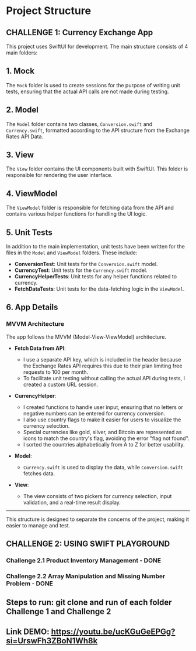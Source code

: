 # Project Structure

## CHALLENGE 1: Currency Exchange App
This project uses SwiftUI for development. The main structure consists of 4 main folders:

## 1. **Mock**
The `Mock` folder is used to create sessions for the purpose of writing unit tests, ensuring that the actual API calls are not made during testing.

## 2. **Model**
The `Model` folder contains two classes, `Conversion.swift` and `Currency.swift`, formatted according to the API structure from the Exchange Rates API Data.

## 3. **View**
The `View` folder contains the UI components built with SwiftUI. This folder is responsible for rendering the user interface.

## 4. **ViewModel**
The `ViewModel` folder is responsible for fetching data from the API and contains various helper functions for handling the UI logic.

## 5. **Unit Tests**
In addition to the main implementation, unit tests have been written for the files in the `Model` and `ViewModel` folders. These include:

- **ConversionTest**: Unit tests for the `Conversion.swift` model.
- **CurrencyTest**: Unit tests for the `Currency.swift` model.
- **CurrencyHelperTests**: Unit tests for any helper functions related to currency.
- **FetchDataTests**: Unit tests for the data-fetching logic in the `ViewModel`.

## 6. **App Details**

### MVVM Architecture
The app follows the MVVM (Model-View-ViewModel) architecture.

- **Fetch Data from API**: 
  - I use a separate API key, which is included in the header because the Exchange Rates API requires this due to their plan limiting free requests to 100 per month. 
  - To facilitate unit testing without calling the actual API during tests, I created a custom URL session.

- **CurrencyHelper**: 
  - I created functions to handle user input, ensuring that no letters or negative numbers can be entered for currency conversion. 
  - I also use country flags to make it easier for users to visualize the currency selection. 
  - Special currencies like gold, silver, and Bitcoin are represented as icons to match the country's flag, avoiding the error "flag not found". 
  - I sorted the countries alphabetically from A to Z for better usability.

- **Model**:
  - `Currency.swift` is used to display the data, while `Conversion.swift` fetches data.

- **View**:
  - The view consists of two pickers for currency selection, input validation, and a real-time result display.

---

This structure is designed to separate the concerns of the project, making it easier to manage and test.

## CHALLENGE 2: USING SWIFT PLAYGROUND 

### Challenge 2.1 Product Inventory Management - DONE

### Challenge 2.2 Array Manipulation and Missing Number Problem - DONE


## Steps to run: git clone and run of each folder Challenge 1 and Challenge 2

## Link DEMO: https://youtu.be/ucKGuGeEPGg?si=UrswFh3ZBoN1Wh8k
